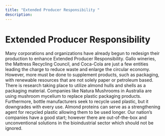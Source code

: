```yaml
---
title: "Extended Producer Responsibility "
description: ‎
---
```


# Extended Producer Responsibility 

Many corporations and organizations have already begun to redesign their production to enhance Extended Producer Responsibility. Gallo wineries, the Mattress Recycling Council, and Coca-Cola are just a few entities leading the charge to reduce waste and enlarge the circular economy. However, more must be done to supplement products, such as packaging, with renewable resources that are not solely paper or petroleum based. There is research taking place to utilize almond hulls and shells as a packaging material. Companies like Natura Mushrooms in Australia are using mushroom mycelium to replace plastic packaging products. Furthermore, bottle manufacturers seek to recycle used plastic, but it downgrades with every use. Almond proteins can serve as a strengthening agent for recycled plastic allowing them to be used longer. Our nation’s companies have a good start; however there are out-of-the-box and unconventional solutions in the bioindustrial sector which should not be ignored.
